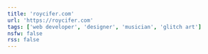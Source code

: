 ```yaml
---
title: 'roycifer.com'
url: 'https://roycifer.com'
tags: ['web developer', 'designer', 'musician', 'glitch art']
nsfw: false
rss: false
---
```


